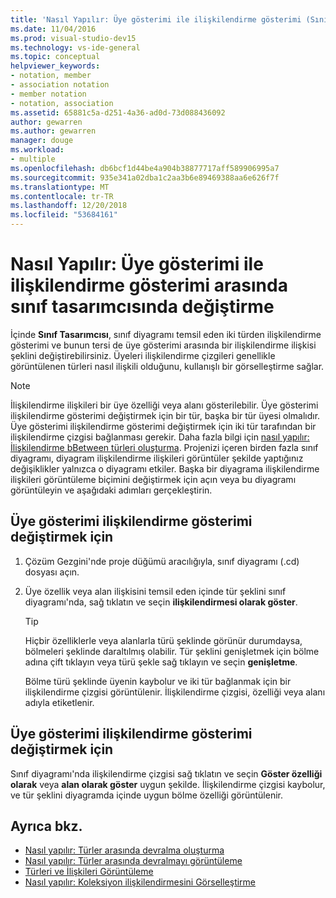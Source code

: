 ```yaml
---
title: 'Nasıl Yapılır: Üye gösterimi ile ilişkilendirme gösterimi (Sınıf Tasarımcısı) arasında geçiş'
ms.date: 11/04/2016
ms.prod: visual-studio-dev15
ms.technology: vs-ide-general
ms.topic: conceptual
helpviewer_keywords:
- notation, member
- association notation
- member notation
- notation, association
ms.assetid: 65881c5a-d251-4a36-ad0d-73d088436092
author: gewarren
ms.author: gewarren
manager: douge
ms.workload:
- multiple
ms.openlocfilehash: db6bcf1d44be4a904b38877717aff589906995a7
ms.sourcegitcommit: 935e341a02dba1c2aa3b6e89469388aa6e626f7f
ms.translationtype: MT
ms.contentlocale: tr-TR
ms.lasthandoff: 12/20/2018
ms.locfileid: "53684161"
---
```

# <a name="how-to-change-between-member-notation-and-association-notation-in-class-designer"></a>Nasıl Yapılır: Üye gösterimi ile ilişkilendirme gösterimi arasında sınıf tasarımcısında değiştirme

İçinde **Sınıf Tasarımcısı**, sınıf diyagramı temsil eden iki türden ilişkilendirme gösterimi ve bunun tersi de üye gösterimi arasında bir ilişkilendirme ilişkisi şeklini değiştirebilirsiniz. Üyeleri ilişkilendirme çizgileri genellikle görüntülenen türleri nasıl ilişkili olduğunu, kullanışlı bir görselleştirme sağlar.

> [!NOTE]
> İlişkilendirme ilişkileri bir üye özelliği veya alanı gösterilebilir. Üye gösterimi ilişkilendirme gösterimi değiştirmek için bir tür, başka bir tür üyesi olmalıdır. Üye gösterimi ilişkilendirme gösterimi değiştirmek için iki tür tarafından bir ilişkilendirme çizgisi bağlanması gerekir. Daha fazla bilgi için [nasıl yapılır: İlişkilendirme bBetween türleri oluşturma](how-to-create-associations-between-types.md). Projenizi içeren birden fazla sınıf diyagramı, diyagram ilişkilendirme ilişkileri görüntüler şekilde yaptığınız değişiklikler yalnızca o diyagramı etkiler. Başka bir diyagrama ilişkilendirme ilişkileri görüntüleme biçimini değiştirmek için açın veya bu diyagramı görüntüleyin ve aşağıdaki adımları gerçekleştirin.

## <a name="to-change-member-notation-to-association-notation"></a>Üye gösterimi ilişkilendirme gösterimi değiştirmek için

1.  Çözüm Gezgini'nde proje düğümü aracılığıyla, sınıf diyagramı (.cd) dosyası açın.

2.  Üye özellik veya alan ilişkisini temsil eden içinde tür şeklini sınıf diyagramı'nda, sağ tıklatın ve seçin **ilişkilendirmesi olarak göster**.

    > [!TIP]
    > Hiçbir özelliklerle veya alanlarla türü şeklinde görünür durumdaysa, bölmeleri şeklinde daraltılmış olabilir. Tür şeklini genişletmek için bölme adına çift tıklayın veya türü şekle sağ tıklayın ve seçin **genişletme**.

    Bölme türü şeklinde üyenin kaybolur ve iki tür bağlanmak için bir ilişkilendirme çizgisi görüntülenir. İlişkilendirme çizgisi, özelliği veya alanı adıyla etiketlenir.

## <a name="to-change-association-notation-to-member-notation"></a>Üye gösterimi ilişkilendirme gösterimi değiştirmek için

Sınıf diyagramı'nda ilişkilendirme çizgisi sağ tıklatın ve seçin **Göster özelliği olarak** veya **alan olarak göster** uygun şekilde. İlişkilendirme çizgisi kaybolur, ve tür şeklini diyagramda içinde uygun bölme özelliği görüntülenir.

## <a name="see-also"></a>Ayrıca bkz.

- [Nasıl yapılır: Türler arasında devralma oluşturma](how-to-create-inheritance-between-types.md)
- [Nasıl yapılır: Türler arasında devralmayı görüntüleme](how-to-view-inheritance-between-types.md)
- [Türleri ve İlişkileri Görüntüleme](designing-and-viewing-classes-and-types.md)
- [Nasıl yapılır: Koleksiyon ilişkilendirmesini Görselleştirme](how-to-visualize-a-collection-association.md)